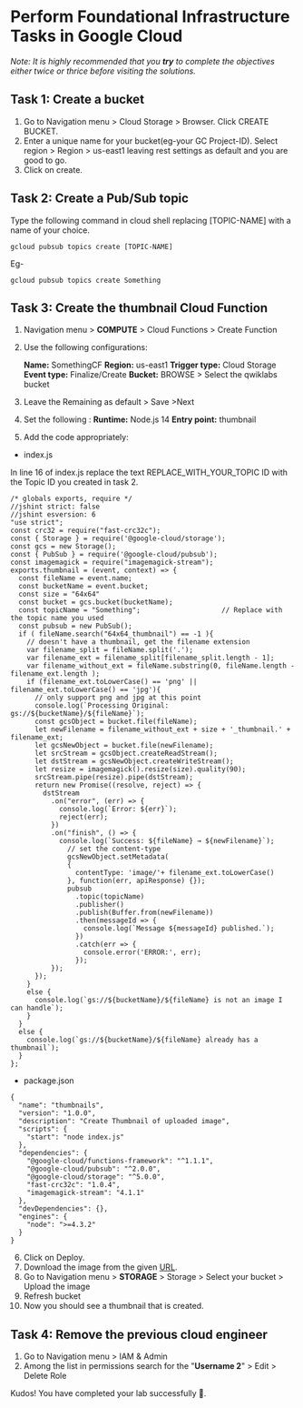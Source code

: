 # Perform Foundational Infrastructure Tasks in Google Cloud

_Note: It is highly recommended that you __try__ to complete the objectives either twice or thrice before visiting the solutions._

## Task 1: Create a bucket

1. Go to Navigation menu > Cloud Storage > Browser. Click CREATE BUCKET.
2. Enter a unique name for your bucket(eg-your GC Project-ID). Select region > Region > us-east1 leaving rest settings as default and you are good to go.
3. Click on create.

## Task 2: Create a Pub/Sub topic

Type the following command in cloud shell replacing [TOPIC-NAME] with a name of your choice.

```
gcloud pubsub topics create [TOPIC-NAME]              
```
Eg-
```
gcloud pubsub topics create Something             
```

## Task 3: Create the thumbnail Cloud Function

1. Navigation menu > **COMPUTE** >  Cloud Functions > Create Function

2. Use the following configurations:

   **Name:** SomethingCF
   **Region:** us-east1
   **Trigger type:** Cloud Storage
   **Event type:** Finalize/Create
   **Bucket:** BROWSE > Select the qwiklabs bucket

3. Leave the Remaining as default > Save >Next

4. Set the following :
   **Runtime:** Node.js 14
   **Entry point:** thumbnail
5. Add the code appropriately:
- index.js 

In line 16 of index.js replace the text REPLACE_WITH_YOUR_TOPIC ID with the Topic ID you created in task 2.
```
/* globals exports, require */
//jshint strict: false
//jshint esversion: 6
"use strict";
const crc32 = require("fast-crc32c");
const { Storage } = require('@google-cloud/storage');
const gcs = new Storage();
const { PubSub } = require('@google-cloud/pubsub');
const imagemagick = require("imagemagick-stream");
exports.thumbnail = (event, context) => {
  const fileName = event.name;
  const bucketName = event.bucket;
  const size = "64x64"
  const bucket = gcs.bucket(bucketName);
  const topicName = "Something";                    // Replace with the topic name you used
  const pubsub = new PubSub();
  if ( fileName.search("64x64_thumbnail") == -1 ){
    // doesn't have a thumbnail, get the filename extension
    var filename_split = fileName.split('.');
    var filename_ext = filename_split[filename_split.length - 1];
    var filename_without_ext = fileName.substring(0, fileName.length - filename_ext.length );
    if (filename_ext.toLowerCase() == 'png' || filename_ext.toLowerCase() == 'jpg'){
      // only support png and jpg at this point
      console.log(`Processing Original: gs://${bucketName}/${fileName}`);
      const gcsObject = bucket.file(fileName);
      let newFilename = filename_without_ext + size + '_thumbnail.' + filename_ext;
      let gcsNewObject = bucket.file(newFilename);
      let srcStream = gcsObject.createReadStream();
      let dstStream = gcsNewObject.createWriteStream();
      let resize = imagemagick().resize(size).quality(90);
      srcStream.pipe(resize).pipe(dstStream);
      return new Promise((resolve, reject) => {
        dstStream
          .on("error", (err) => {
            console.log(`Error: ${err}`);
            reject(err);
          })
          .on("finish", () => {
            console.log(`Success: ${fileName} → ${newFilename}`);
              // set the content-type
              gcsNewObject.setMetadata(
              {
                contentType: 'image/'+ filename_ext.toLowerCase()
              }, function(err, apiResponse) {});
              pubsub
                .topic(topicName)
                .publisher()
                .publish(Buffer.from(newFilename))
                .then(messageId => {
                  console.log(`Message ${messageId} published.`);
                })
                .catch(err => {
                  console.error('ERROR:', err);
                });
          });
      });
    }
    else {
      console.log(`gs://${bucketName}/${fileName} is not an image I can handle`);
    }
  }
  else {
    console.log(`gs://${bucketName}/${fileName} already has a thumbnail`);
  }
};
```
- package.json
```
{
  "name": "thumbnails",
  "version": "1.0.0",
  "description": "Create Thumbnail of uploaded image",
  "scripts": {
    "start": "node index.js"
  },
  "dependencies": {
    "@google-cloud/functions-framework": "^1.1.1",
    "@google-cloud/pubsub": "^2.0.0",
    "@google-cloud/storage": "^5.0.0",
    "fast-crc32c": "1.0.4",
    "imagemagick-stream": "4.1.1"
  },
  "devDependencies": {},
  "engines": {
    "node": ">=4.3.2"
  }
}
```
6. Click on Deploy.
7. Download the image from the given [URL](https://storage.googleapis.com/cloud-training/gsp315/map.jpg).
8. Go to Navigation menu > **STORAGE** > Storage > Select your bucket > Upload the image
9. Refresh bucket
10. Now you should see a thumbnail that is created.

## Task 4: Remove the previous cloud engineer

1. Go to Navigation menu > IAM & Admin
2. Among the list in permissions search for the "**Username 2**"  > Edit > Delete Role

Kudos! You have completed your lab successfully 🌟.
